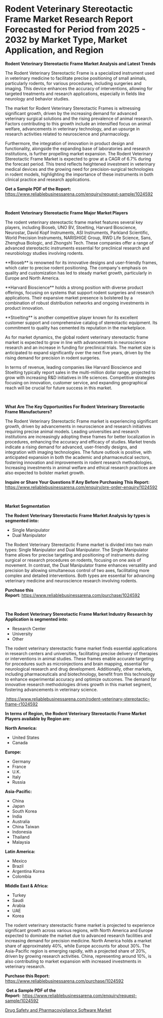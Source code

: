 <p><h1>Rodent Veterinary Stereotactic Frame Market Research Report Forecasted for Period from 2025 -  2032 by Market Type, Market Application, and Region</h1></p><p><strong>Rodent Veterinary Stereotactic Frame Market Analysis and Latest Trends</strong></p>
<p><p>The Rodent Veterinary Stereotactic Frame is a specialized instrument used in veterinary medicine to facilitate precise positioning of small animals, particularly rodents, for various procedures, including surgeries and imaging. This device enhances the accuracy of interventions, allowing for targeted treatments and research applications, especially in fields like neurology and behavior studies.</p><p>The market for Rodent Veterinary Stereotactic Frames is witnessing significant growth, driven by the increasing demand for advanced veterinary surgical solutions and the rising prevalence of animal research. Factors contributing to this growth include an intensified focus on animal welfare, advancements in veterinary technology, and an upsurge in research activities related to neuroscience and pharmacology.</p><p>Furthermore, the integration of innovation in product design and functionality, alongside the expanding base of laboratories and research institutions, is further propelling market expansion. The Rodent Veterinary Stereotactic Frame Market is expected to grow at a CAGR of 6.7% during the forecast period. This trend reflects heightened investment in veterinary medical devices and the growing need for precision-surgical technologies in rodent models, highlighting the importance of these instruments in both clinical practice and research applications.</p></p>
<p><strong>Get a Sample PDF of the Report:&nbsp;</strong> <a href="https://www.reliablebusinessarena.com/enquiry/request-sample/1024592?utm_campaign=3013&utm_medium=2&utm_source=Github&utm_content=ia&utm_term=07032025&utm_id=rodent-veterinary-stereotactic-frame">https://www.reliablebusinessarena.com/enquiry/request-sample/1024592</a></p>
<p>&nbsp;</p>
<p><strong>Rodent Veterinary Stereotactic Frame Major Market Players</strong></p>
<p><p>The rodent veterinary stereotactic frame market features several key players, including Bioseb, UNO BV, Stoelting, Harvard Bioscience, Neurostar, David Kopf Instruments, ASI Instruments, Parkland Scientific, World Precision Instruments, NARISHIGE Group, RWD Life Science, Sans, Zhenghua Biologic, and Zhongshi Tech. These companies offer a range of advanced stereotactic instruments essential for preclinical research and neurobiology studies involving rodents.</p><p>**Bioseb** is renowned for its innovative designs and user-friendly frames, which cater to precise rodent positioning. The company's emphasis on quality and customization has led to steady market growth, particularly in Europe and North America.</p><p>**Harvard Bioscience** holds a strong position with diverse product offerings, focusing on systems that support rodent surgeries and research applications. Their expansive market presence is bolstered by a combination of robust distribution networks and ongoing investments in product innovation.</p><p>**Stoelting** is another competitive player known for its excellent customer support and comprehensive catalog of stereotactic equipment. Its commitment to quality has cemented its reputation in the marketplace.</p><p>As for market dynamics, the global rodent veterinary stereotactic frame market is expected to grow in line with advancements in neuroscience research and an increase in funding for preclinical trials. The market size is anticipated to expand significantly over the next five years, driven by the rising demand for precision in rodent surgeries.</p><p>In terms of revenue, leading companies like Harvard Bioscience and Stoelting typically report sales in the multi-million dollar range, projected to grow with increasing R&D initiatives in life sciences. Competitive strategies focusing on innovation, customer service, and expanding geographical reach will be crucial for future success in this market.</p></p>
<p>&nbsp;</p>
<p><strong>What Are The Key Opportunities For Rodent Veterinary Stereotactic Frame Manufacturers?</strong></p>
<p><p>The Rodent Veterinary Stereotactic Frame market is experiencing significant growth, driven by advancements in neuroscience and research initiatives requiring precise animal models. Leading universities and research institutions are increasingly adopting these frames for better localization in procedures, enhancing the accuracy and efficacy of studies. Market trends indicate a rising demand for advanced, user-friendly designs, and integration with imaging technologies. The future outlook is positive, with anticipated expansion in both the academic and pharmaceutical sectors, fostering innovation and improvements in rodent research methodologies. Increasing investments in animal welfare and ethical research practices are also expected to bolster market growth.</p></p>
<p><strong>Inquire or Share Your Questions If Any Before Purchasing This Report:</strong> <a href="https://www.reliablebusinessarena.com/enquiry/pre-order-enquiry/1024592?utm_campaign=3013&utm_medium=2&utm_source=Github&utm_content=ia&utm_term=07032025&utm_id=rodent-veterinary-stereotactic-frame">https://www.reliablebusinessarena.com/enquiry/pre-order-enquiry/1024592</a></p>
<p>&nbsp;</p>
<p><strong>Market Segmentation</strong></p>
<p><strong>The Rodent Veterinary Stereotactic Frame Market Analysis by types is segmented into:</strong></p>
<p><ul><li>Single Manipulator</li><li>Dual Manipulator</li></ul></p>
<p><p>The Rodent Veterinary Stereotactic Frame market is divided into two main types: Single Manipulator and Dual Manipulator. The Single Manipulator frame allows for precise targeting and positioning of instruments during surgical or research procedures on rodents, focusing on one axis of movement. In contrast, the Dual Manipulator frame enhances versatility and precision by allowing simultaneous control of two axes, facilitating more complex and detailed interventions. Both types are essential for advancing veterinary medicine and neuroscience research involving rodents.</p></p>
<p><strong>Purchase this Report:&nbsp;</strong><a href="https://www.reliablebusinessarena.com/purchase/1024592?utm_campaign=3013&utm_medium=2&utm_source=Github&utm_content=ia&utm_term=07032025&utm_id=rodent-veterinary-stereotactic-frame">https://www.reliablebusinessarena.com/purchase/1024592</a></p>
<p>&nbsp;</p>
<p><strong>The Rodent Veterinary Stereotactic Frame Market Industry Research by Application is segmented into:</strong></p>
<p><ul><li>Research Center</li><li>University</li><li>Other</li></ul></p>
<p><p>The rodent veterinary stereotactic frame market finds essential applications in research centers and universities, facilitating precise delivery of therapies or interventions in animal studies. These frames enable accurate targeting for procedures such as microinjections and brain mapping, essential for neurological research and drug development. Additionally, other markets, including pharmaceuticals and biotechnology, benefit from this technology to enhance experimental accuracy and optimize outcomes. The demand for innovative research methodologies drives growth in this market segment, fostering advancements in veterinary science.</p></p>
<p><a href="https://www.reliablebusinessarena.com/rodent-veterinary-stereotactic-frame-r1024592?utm_campaign=3013&utm_medium=2&utm_source=Github&utm_content=ia&utm_term=07032025&utm_id=rodent-veterinary-stereotactic-frame">&nbsp;https://www.reliablebusinessarena.com/rodent-veterinary-stereotactic-frame-r1024592</a></p>
<p><strong>In terms of Region, the Rodent Veterinary Stereotactic Frame Market Players available by Region are:</strong></p>
<p>
    <p> <strong> North America: </strong>
        <ul>
            <li>United States</li>
            <li>Canada</li>
        </ul>
        </p> 
    <p> <strong> Europe: </strong>
        <ul>
            <li>Germany</li>
            <li>France</li>
            <li>U.K.</li>
            <li>Italy</li>
            <li>Russia</li>
        </ul>
        </p> 
    <p> <strong> Asia-Pacific: </strong>
        <ul>
            <li>China</li>
            <li>Japan</li>
            <li>South Korea</li>
            <li>India</li>
            <li>Australia</li>
            <li>China Taiwan</li>
            <li>Indonesia</li>
            <li>Thailand</li>
            <li>Malaysia</li>
        </ul>
        </p> 
    <p> <strong> Latin America: </strong>
        <ul>
            <li>Mexico</li>
            <li>Brazil</li>
            <li>Argentina Korea</li>
            <li>Colombia</li>
        </ul>
        </p> 
    <p> <strong> Middle East & Africa: </strong>
        <ul>
            <li>Turkey</li>
            <li>Saudi</li>
            <li>Arabia</li>
            <li>UAE</li>
            <li>Korea</li>
        </ul>
    </p>
    </p>
<p><p>The rodent veterinary stereotactic frame market is projected to experience significant growth across various regions, with North America and Europe expected to dominate the market due to advanced research facilities and increasing demand for precision medicine. North America holds a market share of approximately 40%, while Europe accounts for about 30%. The Asia-Pacific region is emerging rapidly, with a projected share of 20%, driven by growing research activities. China, representing around 10%, is also contributing to market expansion with increased investments in veterinary research.</p></p>
<p><strong>Purchase this Report: </strong><a href="https://www.reliablebusinessarena.com/purchase/1024592?utm_campaign=3013&utm_medium=2&utm_source=Github&utm_content=ia&utm_term=07032025&utm_id=rodent-veterinary-stereotactic-frame">https://www.reliablebusinessarena.com/purchase/1024592</a></p>
<p>&nbsp;<strong>Get a Sample PDF of the Report:&nbsp;&nbsp;</strong><a href="https://www.reliablebusinessarena.com/enquiry/request-sample/1024592?utm_campaign=3013&utm_medium=2&utm_source=Github&utm_content=ia&utm_term=07032025&utm_id=rodent-veterinary-stereotactic-frame">https://www.reliablebusinessarena.com/enquiry/request-sample/1024592</a></p>
<p><strong></strong></p>
<p><p><a href="https://github.com/scaseiargas/Market-Research-Report-List-1/blob/main/drug-safety-and-pharmacovigilance-software-market.md?utm_campaign=3013&utm_medium=2&utm_source=Github&utm_content=ia&utm_term=07032025&utm_id=rodent-veterinary-stereotactic-frame">Drug Safety and Pharmacovigilance Software Market</a></p></p>